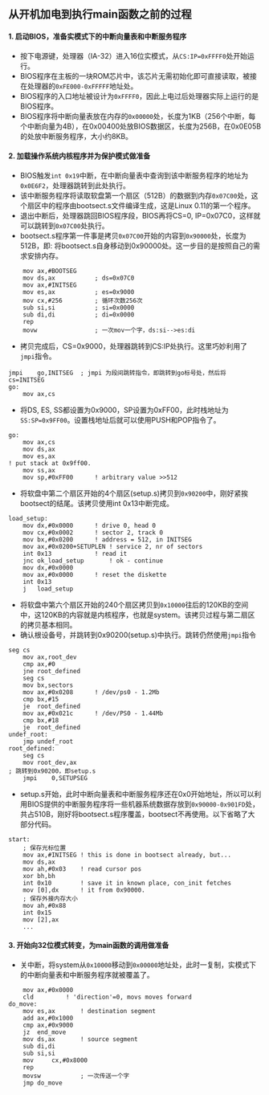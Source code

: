 ## 从开机加电到执行main函数之前的过程
#### 1. 启动BIOS，准备实模式下的中断向量表和中断服务程序
 - 按下电源键，处理器（IA-32）进入16位实模式，从`CS:IP=0xFFFF0`处开始运行。
 - BIOS程序在主板的一块ROM芯片中，该芯片无需初始化即可直接读取，被接在处理器的`0xFE000-0xFFFFF`地址处。
 - BIOS程序的入口地址被设计为`0xFFFF0`，因此上电过后处理器实际上运行的是BIOS程序。
 - BIOS程序将中断向量表放在内存的`0x00000`处，长度为1KB（256个中断，每个中断向量为4B），在0x00400处放BIOS数据区，长度为256B，在0x0E05B的处放中断服务程序，大小约8KB。

#### 2. 加载操作系统内核程序并为保护模式做准备
 - BIOS触发`int 0x19`中断，在中断向量表中查询到该中断服务程序的地址为`0x0E6F2`，处理器跳转到此处执行。
 - 该中断服务程序将读取软盘第一个扇区（512B）的数据到内存`0x07C00`处，这个扇区中的程序由bootsect.s文件编译生成，这是Linux 0.11的第一个程序。
 - 退出中断后，处理器跳回BIOS程序段，BIOS再将CS=0, IP=0x07C0，这样就可以跳转到`0x07C00`处执行。
 - bootsect.s程序第一件事是拷贝`0x07C00`开始的内容到`0x90000`处，长度为512B，即: 将bootsect.s自身移动到0x90000处。这一步目的是按照自己的需求安排内存。
```	x86asm
	mov	ax,#BOOTSEG
	mov	ds,ax			; ds=0x07C0
	mov	ax,#INITSEG
	mov	es,ax			; es=0x9000
	mov	cx,#256			; 循环次数256次
	sub	si,si			; si=0x0000
	sub	di,di			; di=0x0000
	rep
	movw				; 一次mov一个字，ds:si-->es:di
```
 - 拷贝完成后，CS=0x9000，处理器跳转到CS:IP处执行。这里巧妙利用了`jmpi`指令。
```	x86asm
jmpi	go,INITSEG	; jmpi 为段间跳转指令，即跳转到go标号处，然后将cs=INITSEG
go:	
	mov	ax,cs
```
 - 将DS, ES, SS都设置为0x9000，SP设置为0xFF00，此时栈地址为`SS:SP=0x9FF00`。设置栈地址后就可以使用PUSH和POP指令了。
```	x86asm
go: 
	mov	ax,cs
	mov	ds,ax
	mov	es,ax
! put stack at 0x9ff00.
	mov	ss,ax
	mov	sp,#0xFF00		! arbitrary value >>512
```
 - 将软盘中第二个扇区开始的4个扇区(setup.s)拷贝到`0x90200`中，刚好紧挨bootsect的结尾。该拷贝使用int 0x13中断完成。
```	x86asm
load_setup:
	mov	dx,#0x0000		! drive 0, head 0
	mov	cx,#0x0002		! sector 2, track 0
	mov	bx,#0x0200		! address = 512, in INITSEG
	mov	ax,#0x0200+SETUPLEN	! service 2, nr of sectors
	int	0x13			! read it
	jnc	ok_load_setup		! ok - continue
	mov	dx,#0x0000
	mov	ax,#0x0000		! reset the diskette
	int	0x13
	j	load_setup
```
 - 将软盘中第六个扇区开始的240个扇区拷贝到`0x10000`往后的120KB的空间中，这120KB的内容就是内核程序，也就是system。该拷贝过程与第二扇区的拷贝基本相同。
 - 确认根设备号，并跳转到0x90200(setup.s)中执行。跳转仍然使用`jmpi`指令
```	x86asm
seg cs
	mov	ax,root_dev
	cmp	ax,#0
	jne	root_defined
	seg cs
	mov	bx,sectors
	mov	ax,#0x0208		! /dev/ps0 - 1.2Mb
	cmp	bx,#15
	je	root_defined
	mov	ax,#0x021c		! /dev/PS0 - 1.44Mb
	cmp	bx,#18
	je	root_defined
undef_root:
	jmp undef_root
root_defined:
	seg cs
	mov	root_dev,ax
; 跳转到0x90200，即setup.s
	jmpi	0,SETUPSEG
```
 - setup.s开始，此时中断向量表和中断服务程序还在0x0开始地址，所以可以利用BIOS提供的中断服务程序将一些机器系统数据存放到`0x90000-0x901FD`处，共占510B，刚好将bootsect.s程序覆盖，bootsect不再使用。以下省略了大部分代码。
```	x86asm
start:
	; 保存光标位置
	mov	ax,#INITSEG	! this is done in bootsect already, but...
	mov	ds,ax
	mov	ah,#0x03	! read cursor pos
	xor	bh,bh
	int	0x10		! save it in known place, con_init fetches
	mov	[0],dx		! it from 0x90000.
	; 保存外接内存大小
	mov	ah,#0x88
	int	0x15
	mov	[2],ax
    ...
```

#### 3. 开始向32位模式转变，为main函数的调用做准备
 - 关中断，将system从`0x10000`移动到`0x00000`地址处，此时一复制，实模式下的中断向量表和中断服务程序就被覆盖了。
```x86asm
	mov	ax,#0x0000
	cld			! 'direction'=0, movs moves forward
do_move:
	mov	es,ax		! destination segment
	add	ax,#0x1000
	cmp	ax,#0x9000
	jz	end_move
	mov	ds,ax		! source segment
	sub	di,di
	sub	si,si
	mov 	cx,#0x8000
	rep
	movsw			; 一次传送一个字
	jmp	do_move
```